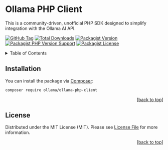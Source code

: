 <a id="readme-top"></a>

# Ollama PHP Client

This is a community-driven, unofficial PHP SDK designed to simplify integration with the Ollama AI API.

[![GitHub Tag][GitHub Tag]][GitHub Tag URL]
[![Total Downloads][Total Downloads]][Packagist URL]
[![Packagist Version][Packagist Version]][Packagist URL]
[![Packagist PHP Version Support][Packagist PHP Version Support]][Repository URL]
[![Packagist License][Packagist License]][Repository URL]

<!-- TABLE OF CONTENTS -->
<details>
    <summary>Table of Contents</summary>
    <ol>
        <li><a href="#installation">Installation</a></li>
        <li><a href="#license">License</a></li>
    </ol>
</details>

<!-- INSTALLATION -->

## Installation

You can install the package via [Composer]:

```bash
composer require ollama/ollama-php-client
```

<p align="right">[<a href="#readme-top">back to top</a>]</p>

<!-- LICENSE -->

## License

Distributed under the MIT License (MIT). Please see [License File] for more information.

<p align="right">[<a href="#readme-top">back to top</a>]</p>

[GitHub Tag]: https://img.shields.io/github/v/tag/dependencies-packagist/ollama-php-client

[Total Downloads]: https://img.shields.io/packagist/dt/ollama/ollama-php-client?style=flat-square

[Packagist Version]: https://img.shields.io/packagist/v/ollama/ollama-php-client

[Packagist PHP Version Support]: https://img.shields.io/packagist/php-v/ollama/ollama-php-client

[Packagist License]: https://img.shields.io/github/license/dependencies-packagist/ollama-php-client

[GitHub Tag URL]: https://github.com/dependencies-packagist/ollama-php-client/tagsv

[Packagist URL]: https://packagist.org/packages/ollama/ollama-php-client

[Repository URL]: https://github.com/dependencies-packagist/ollama-php-client

[Composer]: https://getcomposer.org

[License File]: https://github.com/dependencies-packagist/ollama-php-client/blob/main/LICENSE
